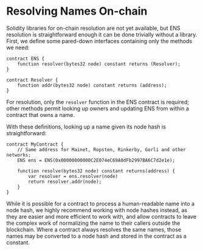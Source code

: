 # Resolving Names On-chain

Solidity libraries for on-chain resolution are not yet available, but ENS resolution is straightforward enough it can be done trivially without a library. First, we define some pared-down interfaces containing only the methods we need:

```text
contract ENS {
    function resolver(bytes32 node) constant returns (Resolver);
}

contract Resolver {
    function addr(bytes32 node) constant returns (address);
}
```

For resolution, only the `resolver` function in the ENS contract is required; other methods permit looking up owners and updating ENS from within a contract that owns a name.

With these definitions, looking up a name given its node hash is straightforward:

```text
contract MyContract {
    // Same address for Mainet, Ropsten, Rinkerby, Gorli and other networks;
    ENS ens = ENS(0x00000000000C2E074eC69A0dFb2997BA6C7d2e1e);

    function resolve(bytes32 node) constant returns(address) {
        var resolver = ens.resolver(node)
        return resolver.addr(node);
    }
}
```

While it is possible for a contract to process a human-readable name into a node hash, we highly recommend working with node hashes instead, as they are easier and more efficient to work with, and allow contracts to leave the complex work of normalizing the name to their callers outside the blockchain. Where a contract always resolves the same names, those names may be converted to a node hash and stored in the contract as a constant.

